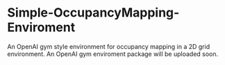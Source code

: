 # Simple-OccupancyMapping-Enviroment
An OpenAI gym style environment for occupancy mapping in a 2D grid environment. An OpenAI gym enviroment package will be uploaded soon.
